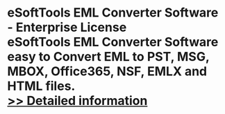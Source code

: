 # eSoftTools EML Converter Software - Enterprise License<br />eSoftTools EML Converter Software easy to Convert EML to PST, MSG, MBOX, Office365, NSF, EMLX and HTML files.<br />[>> Detailed information](https://secure.shareit.com/shareit/product.html?productid=300913416&affiliateid=200057808)